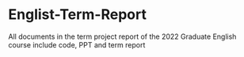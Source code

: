 # Englist-Term-Report
All documents in the term project report of the 2022 Graduate English course include code, PPT and term report
